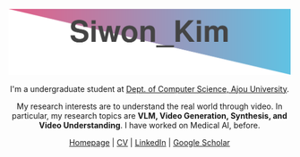 <!--
**kimww42/kimww42** is a ✨ _special_ ✨ repository because its `README.md` (this file) appears on your GitHub profile.

Here are some ideas to get you started:

- 🔭 I’m currently working on ...
- 🌱 I’m currently learning ...
- 👯 I’m looking to collaborate on ...
- 🤔 I’m looking for help with ...
- 💬 Ask me about ...
- 📫 How to reach me: ...
- 😄 Pronouns: ...
- ⚡ Fun fact: ...
-->
<p align = "center">
  <img src="api.svg">
</p>

<div align=center>
<p>I'm a undergraduate student at <a href="https://ajou.ac.kr/">Dept. of Computer Science, Ajou University</a>.</p>
<p>My research interests are to understand the real world through video. In particular, my research topics are <strong>VLM, Video Generation, Synthesis, and Video Understanding</strong>. I have worked on Medical AI, before.</p>

<a href="https://kimww42.github.io/">Homepage</a> | <a href="https://kimww42.github.io/cv/SiwonKim_250326.pdf">CV</a> | <a href="https://www.linkedin.com/in/sss1w0n/">LinkedIn</a> | <a href="https://scholar.google.com/citations?user=SALtFwMAAAAJ&hl=ko">Google Scholar</a>
</div>
